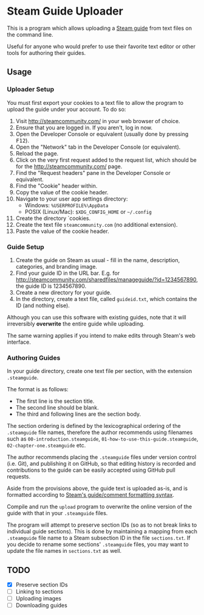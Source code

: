 # Steam Guide Uploader

This is a program which allows uploading a [Steam guide](https://steamcommunity.com/guides) from text files on the command line.

Useful for anyone who would prefer to use their favorite text editor or other tools for authoring their guides.

## Usage

### Uploader Setup

You must first export your cookies to a text file to allow the program to upload the guide under your account. To do so:

1. Visit http://steamcommunity.com/ in your web browser of choice.
2. Ensure that you are logged in. If you aren't, log in now.
3. Open the Developer Console or equivalent (usually done by pressing <kbd>F12</kbd>).
4. Open the "Network" tab in the Developer Console (or equivalent).
5. Reload the page.
6. Click on the very first request added to the request list, which should be for the http://steamcommunity.com/ page.
7. Find the "Request headers" pane in the Developer Console or equivalent.
8. Find the "Cookie" header within.
9. Copy the value of the cookie header.
10. Navigate to your user app settings directory:
    - Windows: `%USERPROFILE%\AppData`
    - POSIX (Linux/Mac): `$XDG_CONFIG_HOME` or `~/.config`
11. Create the directory `cookies.
12. Create the text file `steamcommunity.com` (no additional extension).
13. Paste the value of the cookie header.

### Guide Setup

1. Create the guide on Steam as usual - fill in the name, description, categories, and branding image.
2. Find your guide ID in the URL bar.
   E.g. for http://steamcommunity.com/sharedfiles/manageguide/?id=1234567890, the guide ID is 1234567890.
3. Create a new directory for your guide.
4. In the directory, create a text file, called `guideid.txt`, which contains the ID (and nothing else).

Although you can use this software with existing guides, note that it will irreversibly **overwrite** the entire guide while uploading.

The same warning applies if you intend to make edits through Steam's web interface.

### Authoring Guides

In your guide directory, create one text file per section, with the extension `.steamguide`.

The format is as follows:

- The first line is the section title.
- The second line should be blank.
- The third and following lines are the section body.

The section ordering is defined by the lexicographical ordering of the `.steamguide` file names, therefore the author recommends using filenames such as `00-introduction.steamguide`, `01-how-to-use-this-guide.steamguide`, `02-chapter-one.steamguide` etc.

The author recommends placing the `.steamguide` files under version control (i.e. Git), and publishing it on GitHub, so that editing history is recorded and contributions to the guide can be easily accepted using GitHub pull requests.

Aside from the provisions above, the guide text is uploaded as-is, and is formatted according to [Steam's guide/comment formatting syntax](http://steamcommunity.com/comment/Guide/formattinghelp).

Compile and run the `upload` program to overwrite the online version of the guide with that in your `.steamguide` files.

The program will attempt to preserve section IDs (so as to not break links to individual guide sections). This is done by maintaining a mapping from each `.steamguide` file name to a Steam subsection ID in the file `sections.txt`. If you decide to rename some sections' `.steamguide` files, you may want to update the file names in `sections.txt` as well.

## TODO

- [X] Preserve section IDs
- [ ] Linking to sections
- [ ] Uploading images
- [ ] Downloading guides
